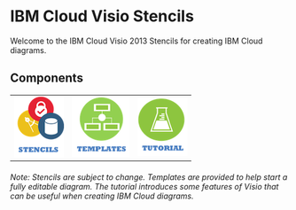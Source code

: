 # IBM Cloud Visio Stencils

Welcome to the IBM Cloud Visio 2013 Stencils for creating IBM Cloud diagrams.  

## Components

| | | |
| :--: | :---: | :---: |
| [![Stencils](/images/stencils_icon.png)](/components/stencils.md) | [![Templates](/images/templates_icon.png)](/components/templates.md) | [![Tutorial](/images/tutorial_icon.png)](/components/tutorial.md) | 

###### Note: Stencils are subject to change.  Templates are provided to help start a fully editable diagram.  The tutorial introduces some features of Visio that can be useful when creating IBM Cloud diagrams.

